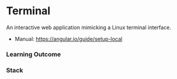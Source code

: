 # Terminal
An interactive web application mimicking a Linux terminal interface.

- Manual: https://angular.io/guide/setup-local

### Learning Outcome

### Stack
